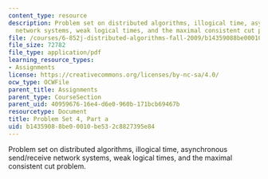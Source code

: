 ```yaml
---
content_type: resource
description: Problem set on distributed algorithms, illogical time, asynchronous send/receive
  network systems, weak logical times, and the maximal consistent cut problem.
file: /courses/6-852j-distributed-algorithms-fall-2009/b14359088be00010be532c8827395e84_MIT6_852JF09_pset4a.pdf
file_size: 72782
file_type: application/pdf
learning_resource_types:
- Assignments
license: https://creativecommons.org/licenses/by-nc-sa/4.0/
ocw_type: OCWFile
parent_title: Assignments
parent_type: CourseSection
parent_uid: 40959676-16e4-d6e0-960b-171bcb69467b
resourcetype: Document
title: Problem Set 4, Part a
uid: b1435908-8be0-0010-be53-2c8827395e84
---
```

Problem set on distributed algorithms, illogical time, asynchronous send/receive network systems, weak logical times, and the maximal consistent cut problem.